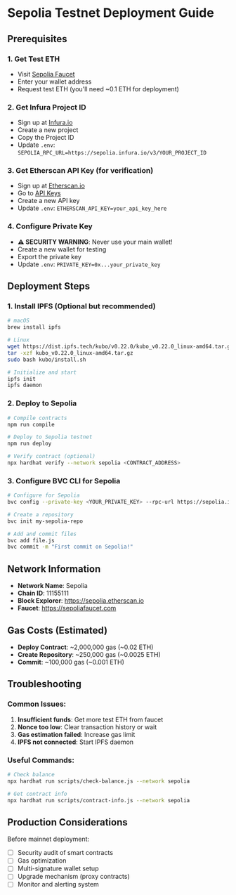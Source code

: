 # Sepolia Testnet Deployment Guide

## Prerequisites

### 1. **Get Test ETH**
- Visit [Sepolia Faucet](https://sepoliafaucet.com)
- Enter your wallet address
- Request test ETH (you'll need ~0.1 ETH for deployment)

### 2. **Get Infura Project ID**
- Sign up at [Infura.io](https://infura.io)
- Create a new project
- Copy the Project ID
- Update `.env`: `SEPOLIA_RPC_URL=https://sepolia.infura.io/v3/YOUR_PROJECT_ID`

### 3. **Get Etherscan API Key** (for verification)
- Sign up at [Etherscan.io](https://etherscan.io)
- Go to [API Keys](https://etherscan.io/apis)
- Create a new API key
- Update `.env`: `ETHERSCAN_API_KEY=your_api_key_here`

### 4. **Configure Private Key**
- **⚠️ SECURITY WARNING**: Never use your main wallet!
- Create a new wallet for testing
- Export the private key
- Update `.env`: `PRIVATE_KEY=0x...your_private_key`

## Deployment Steps

### 1. **Install IPFS** (Optional but recommended)
```bash
# macOS
brew install ipfs

# Linux
wget https://dist.ipfs.tech/kubo/v0.22.0/kubo_v0.22.0_linux-amd64.tar.gz
tar -xzf kubo_v0.22.0_linux-amd64.tar.gz
sudo bash kubo/install.sh

# Initialize and start
ipfs init
ipfs daemon
```

### 2. **Deploy to Sepolia**
```bash
# Compile contracts
npm run compile

# Deploy to Sepolia testnet
npm run deploy

# Verify contract (optional)
npx hardhat verify --network sepolia <CONTRACT_ADDRESS>
```

### 3. **Configure BVC CLI for Sepolia**
```bash
# Configure for Sepolia
bvc config --private-key <YOUR_PRIVATE_KEY> --rpc-url https://sepolia.infura.io/v3/<PROJECT_ID>

# Create a repository
bvc init my-sepolia-repo

# Add and commit files
bvc add file.js
bvc commit -m "First commit on Sepolia!"
```

## Network Information

- **Network Name**: Sepolia
- **Chain ID**: 11155111
- **Block Explorer**: https://sepolia.etherscan.io
- **Faucet**: https://sepoliafaucet.com

## Gas Costs (Estimated)

- **Deploy Contract**: ~2,000,000 gas (~0.02 ETH)
- **Create Repository**: ~250,000 gas (~0.0025 ETH)
- **Commit**: ~100,000 gas (~0.001 ETH)

## Troubleshooting

### Common Issues:
1. **Insufficient funds**: Get more test ETH from faucet
2. **Nonce too low**: Clear transaction history or wait
3. **Gas estimation failed**: Increase gas limit
4. **IPFS not connected**: Start IPFS daemon

### Useful Commands:
```bash
# Check balance
npx hardhat run scripts/check-balance.js --network sepolia

# Get contract info
npx hardhat run scripts/contract-info.js --network sepolia
```

## Production Considerations

Before mainnet deployment:
- [ ] Security audit of smart contracts
- [ ] Gas optimization
- [ ] Multi-signature wallet setup
- [ ] Upgrade mechanism (proxy contracts)
- [ ] Monitor and alerting system

